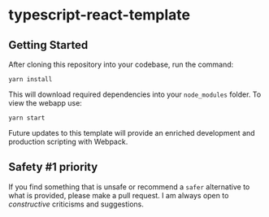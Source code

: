 # typescript-react-template

## Getting Started

After cloning this repository into your codebase, run the command:

```yarn install```

This will download required dependencies into your `node_modules` folder. To view the webapp use:

```yarn start```

Future updates to this template will provide an enriched development and production scripting with Webpack.

## Safety #1 priority

If you find something that is unsafe or recommend a `safer` alternative to what is provided, please make a pull request. I am always open to *constructive* criticisms and suggestions.
